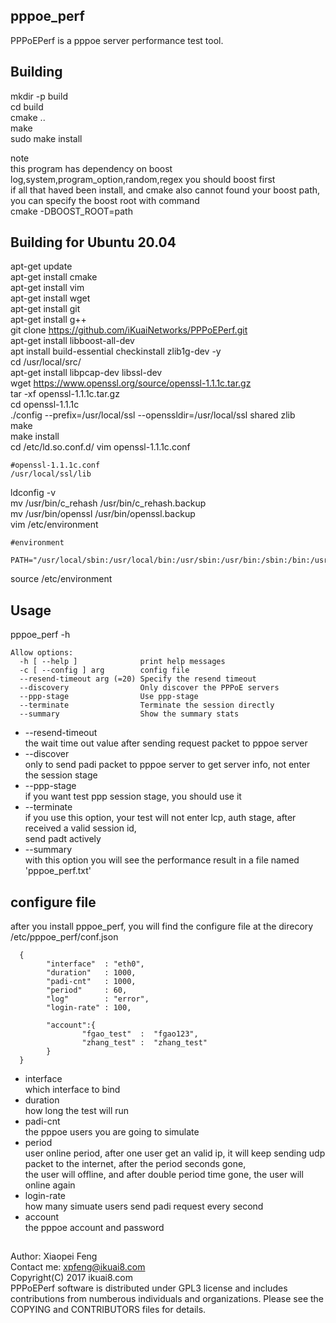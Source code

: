 ## pppoe_perf
PPPoEPerf is a pppoe server performance test tool.  
 

## Building

mkdir -p build  
cd build  
cmake ..  
make  
sudo make install  

note  
this program has dependency on boost log,system,program_option,random,regex you should boost first  
if all that haved been install, and cmake also cannot found your boost path, you can specify the boost root with command  
cmake -DBOOST_ROOT=path  


## Building for Ubuntu 20.04

apt-get update  
apt-get install cmake  
apt-get install vim  
apt-get install wget  
apt-get install git  
apt-get install g++  
git clone https://github.com/iKuaiNetworks/PPPoEPerf.git  
apt-get install libboost-all-dev  
apt install build-essential checkinstall zlib1g-dev -y  
cd /usr/local/src/  
apt-get install libpcap-dev libssl-dev  
wget https://www.openssl.org/source/openssl-1.1.1c.tar.gz  
tar -xf openssl-1.1.1c.tar.gz  
cd openssl-1.1.1c  
./config --prefix=/usr/local/ssl --openssldir=/usr/local/ssl shared zlib  
make  
make install  
cd /etc/ld.so.conf.d/ 
vim openssl-1.1.1c.conf  
```
#openssl-1.1.1c.conf
/usr/local/ssl/lib
``` 

ldconfig -v  
mv /usr/bin/c_rehash /usr/bin/c_rehash.backup  
mv /usr/bin/openssl /usr/bin/openssl.backup  
vim /etc/environment
```
#environment
	PATH="/usr/local/sbin:/usr/local/bin:/usr/sbin:/usr/bin:/sbin:/bin:/usr/games:/usr/local/games:/usr/local/ssl/bin"  
```
source /etc/environment  

## Usage

pppoe_perf -h  
```
Allow options:  
  -h [ --help ]              print help messages  
  -c [ --config ] arg        config file  
  --resend-timeout arg (=20) Specify the resend timeout  
  --discovery                Only discover the PPPoE servers  
  --ppp-stage                Use ppp-stage  
  --terminate                Terminate the session directly  
  --summary                  Show the summary stats  
```
 * --resend-timeout  
  the wait time out value after sending request packet to pppoe server  
 *  --discover   
  only to send padi packet to pppoe server to get server info, not enter the session stage  
 *  --ppp-stage  
  if you want test ppp session stage, you should use it  
 *  --terminate  
  if you use this option, your test will not enter lcp, auth stage, after received a valid session id,  
  send padt actively  
 *  --summary  
  with this option you will see the performance result in a file named 'pppoe_perf.txt'  


## configure file
  after you install pppoe_perf, you will find the configure file at the direcory /etc/pppoe_perf/conf.json  
```
  {  
  		"interface"  : "eth0",  
  		"duration"   : 1000,  
        "padi-cnt"   : 1000,  
        "period"     : 60,  
        "log"        : "error",  
        "login-rate" : 100,  
  
        "account":{  
                "fgao_test"  :  "fgao123",  
                "zhang_test" :  "zhang_test"  
        }  
  }  
  ```

* interface  
   which interface to bind
*  duration  
   how long the test will run
*  padi-cnt  
   the pppoe users you are going to simulate
*  period  
   user online period, after one user get an valid ip, it will keep sending udp packet to the internet, after the period seconds gone,  
   the user will offline, and after double period time gone, the user will online again
* login-rate  
   how many simuate users send padi request every second   
* account  
   the pppoe account and password  
   
## 
Author: Xiaopei Feng                                                                                                                                                                          
Contact me: xpfeng@ikuai8.com  
Copyright(C) 2017  ikuai8.com   
PPPoEPerf software is distributed under GPL3 license and includes contributions from numberous individuals and organizations. Please see the COPYING and CONTRIBUTORS files for details.  
 
